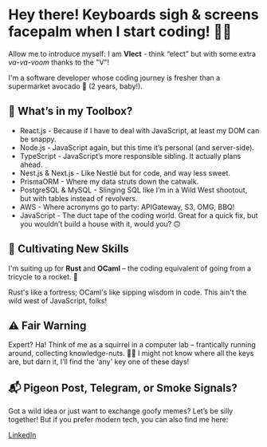 # Hey there! Keyboards sigh & screens facepalm when I start coding! 👋🚀

Allow me to introduce myself: I am **Vlect** - think “elect” but with some extra *va-va-voom* thanks to the "V"!

I'm a software developer whose coding journey is fresher than a supermarket avocado 🥑 (2 years, baby!).

## 🧰 What’s in my Toolbox?
* React.js - Because if I have to deal with JavaScript, at least my DOM can be snappy.
* Node.js - JavaScript again, but this time it’s personal (and server-side).
* TypeScript - JavaScript’s more responsible sibling. It actually plans ahead.
* Nest.js & Next.js - Like Nestlé but for code, and way less sweet.
* PrismaORM - Where my data struts down the catwalk.
* PostgreSQL & MySQL - Slinging SQL like I’m in a Wild West shootout, but with tables instead of revolvers.
* AWS - Where acronyms go to party: APIGateway, S3, OMG, BBQ!
* JavaScript - The duct tape of the coding world. Great for a quick fix, but you wouldn’t build a house with it, would you? 🙃


## 🌱 Cultivating New Skills
I'm suiting up for **Rust** and **OCaml** – the coding equivalent of going from a tricycle to a rocket. 🚀

Rust's like a fortress; OCaml's like sipping wisdom in code. This ain't the wild west of JavaScript, folks!



## ⚠️ Fair Warning
Expert? Ha! Think of me as a squirrel in a computer lab – frantically running around, collecting knowledge-nuts. 🌰💡
I might not know where all the keys are, but darn it, I’ll find the 'any' key one of these days!

## 📬 Pigeon Post, Telegram, or Smoke Signals?
Got a wild idea or just want to exchange goofy memes? Let’s be silly together! But if you prefer modern tech, you can also find me here:

[LinkedIn](https://www.linkedin.com/in/juan-manuel-fernandez-7a371b1b8)
